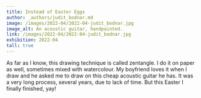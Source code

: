 ```yaml
---
title: Instead of Easter Eggs
author: _authors/judit_bodnar.md
image: /images/2022-04/2022-04-judit_bodnar.jpg
image_alt: An acoustic guitar, handpainted.
link: /images/2022-04/2022-04-judit_bodnar.jpg
exhibition: 2022-04
tall: true
---
```


As far as I know, this drawing technique is called zentangle. I do it on paper as well, sometimes mixed with watercolour. My boyfriend loves it when I draw and he asked me to draw on this cheap acoustic guitar he has. It was a very long process, several years, due to lack of time. But this Easter I finally finished, yay!